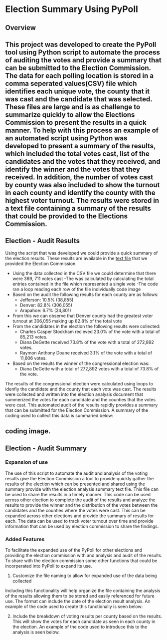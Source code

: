 # Election Summary Using PyPoll

## Overview

This project was developed to create the PyPoll tool using Python script to automate the process of auditing the votes and provide a summary that can be submitted to the Election Commission.  The data for each polling location is stored in a comma seperated values(CSV) file which identifies each unique vote, the county that it was cast and the candidate that was selected.  These files are large and is as challenge to summarize quickly to allow the Elections Commission to present the results in a quick manner. To help with this process an example of an automated script using Python was developed to present a summary of the results, which included the total votes cast, list of the candidates and the votes that they received, and identify the winner and the votes that they received.  In addition, the number of votes cast by county was also included to show the turnout in each county and identify the county with the highest voter turnout.  The results were stored in a text file containing a summary of the results that could be provided to the Elections Commission.
---
## Election - Audit Results

Using the script that was developed we could provide a quick summary of the election results.  These results are available in the [text file](analysis/election_analysis.txt) that we provided the Election Commission.

* Using the data collected in the CSV file we could determine that there were 369, 711 votes cast
  -The was calculated by calculating the total entries contained in the file which represented a single vote
  -The code ran a loop reading each row of the file individually
  code image
* Based on the audit the following results for each county are as follows:
  - Jefferson: 10.5% (38,855)
  - Denver: 82.8% (306,055)
  - Arapahoe: 6.7% (24,801)
* From this we can observe that Denver county had the greatest voter turnout at 306,055 making up 82.8% of the total vote
* From the candidates in the election the following results were collected:
  - Charles Casper Stockham recieved 23.0% of the vote with a total of 85,213 votes.
  - Diana DeGette received 73.8% of the vote with a total of 272,892 votes.
  - Raymon Anthony Doane received 3.1% of the vote with a total of 11,606 votes.
* Based on the results the winner of the congressional election was:
  - Diana DeGette with a total of 272,892 votes with a total of 73.8% of the vote.

The results of the congressional election were calculated using loops to idenfiy the candidate and the county that each vote was cast. The results were collected and written into the election analysis document that summerized the votes for each candidate and the counties that the votes were cast.  This automated audit of the results rapidly provides a summary that can be submitted for the Election Commission.  A summary of the coding used to collect this data is summaried below:

coding image.
---
## Election - Audit Summary

### Expansion of use

The use of this script to automate the audit and analysis of the voting results give the Election Commission a tool to provide quickly gather the results of the election which can be presented and shared using the summary provide with the election analysis summary text file. This file can be used to share the results in a timely manner.  This code can be used across other election to complete the audit of the results and analyze the results to provide the winner and the distribution of the votes between the candidates and the counties where the votes were cast.  This can be expanded across other elections and provide the summary of results for each.  The data can be used to track voter turnout over time and provide information that can be used by election commission to share the findings.

### Added Features

To facilitate the expanded use of the PyPoll for other elections and providing the election commission with and analysis and audit of the results.  To share with the election commission some other functions that could be incorperated into PyPoll to expand its use.  

1. Customize the file naming to allow for expanded use of the data being collected

Including this functionality will help organize the file containing the analysis of the results allowing them to be stored and easily referenced for future use. The format can include the date of the election result analysis.  An example of the code used to create this functionally is seen below: 




2. Include the breakdown of voting results per county based on the results.  This will show the votes for each candidate as seen in each county in the election. An example of the code used to introduce this to the analysis is seen below.







